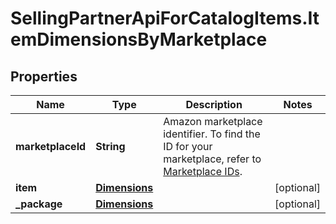# SellingPartnerApiForCatalogItems.ItemDimensionsByMarketplace

## Properties

Name | Type | Description | Notes
------------ | ------------- | ------------- | -------------
**marketplaceId** | **String** | Amazon marketplace identifier. To find the ID for your marketplace, refer to [Marketplace IDs](https://developer-docs.amazon.com/sp-api/docs/marketplace-ids). | 
**item** | [**Dimensions**](Dimensions.md) |  | [optional] 
**_package** | [**Dimensions**](Dimensions.md) |  | [optional] 


